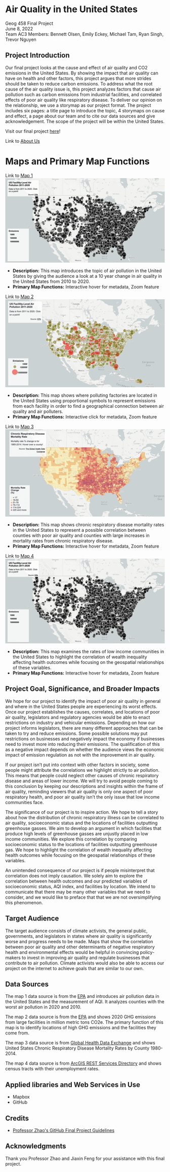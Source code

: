 # Air Quality in the United States
Geog 458 Final Project \
June 8, 2022 \
Team AC3 Members: Bennett Olsen, Emily Eckey, Michael Tam, Ryan Singh, Trevor Nguyen 

## Project Introduction
Our final project looks at the cause and effect of air quality and CO2 emissions in the United States. By showing the impact that air quality can have on health and other factors, this project argues that more strides should be taken to reduce carbon emissions. To address what the root cause of the air quality issue is, this project analyzes factors that cause air pollution such as carbon emissions from industrial facilities, and correlated effects of poor air quality like respiratory disease. To deliver our opinion on the relationship, we use a storymap as our project format. The project includes six pages: a title page to introduce the topic, 4 storymaps on cause and effect, a page about our team and to cite our data sources and give acknowledgement. The scope of the project will be within the United States.

Visit our final project [here](https://olsenbt.github.io/air-quality-map/)!

Link to [About Us](https://olsenbt.github.io/air-quality-map/about.html)

# Maps and Primary Map Functions
Link to [Map 1](https://olsenbt.github.io/air-quality-map/map1.html)
![Map 1](/img/map2test.png "Map 1") 
- **Description:** This map introduces the topic of air pollution in the United States by giving the audience a look at a 10 year change in air quality in the United States from 2010 to 2020.
- **Primary Map Functions:** Interactive hover for metadata, Zoom feature

Link to [Map 2](https://olsenbt.github.io/air-quality-map/map2.html)
![Map 2](/img/map2.png "Map 2") 
- **Description:** This map shows where polluting factories are located in the United States using proportional symbols to represent emissions from each facility in order to find a geographical connection between air quality and air polluters.
- **Primary Map Functions:** Interactive click for metadata, Zoom feature

Link to [Map 3](https://olsenbt.github.io/air-quality-map/map3.html)
![Map 3](/img/map3.png "Map 3") 
- **Description:** This map shows chronic respiratory disease mortality rates in the United States to represent a possible correlation between counties with poor air quality and counties with large increases in mortality rates from chronic respiratory disease.
- **Primary Map Functions:** Interactive hover for metadata, Zoom feature

Link to [Map 4](https://olsenbt.github.io/air-quality-map/map4.html)
![Map 4](/img/map2test.png "Map 4") 
- **Description:** This map examines the rates of low income communities in the United States to highlight the correlation of wealth inequality affecting health outcomes while focusing on the geospatial relationships of these variables.
- **Primary Map Functions:** Interactive hover for metadata, Zoom feature

## Project Goal, Significance, and Broader Impacts
We hope for our project to identify the impact of poor air quality in general and where in the United States people are experiencing its worst effects. Once our project establishes the causes, correlates, and locations of poor air quality, legislators and regulatory agencies would be able to enact restrictions on industry and vehicular emissions. Depending on how our project informs legislators, there are many different approaches that can be taken to try and reduce emissions. Some possible solutions may put restrictions on businesses and negatively impact the economy if businesses need to invest more into reducing their emissions. The qualification of this as a negative impact depends on whether the audience views the economic impact of emission regulation as not with the improvement in air quality.

If our project isn’t put into context with other factors in society, some people might attribute the correlations we highlight strictly to air pollution. This means that people could neglect other causes of chronic respiratory disease and areas of lower income. We will try to avoid people coming to this conclusion by keeping our descriptions and insights within the frame of air quality, reminding viewers that air quality is only one aspect of poor respiratory health, and poor air quality isn’t the only issue that low income communities face.

The significance of our project is to inspire action. We hope to tell a story about how the distribution of chronic respiratory illness can be correlated to air quality, socioeconomic status and the locations of facilities outputting greenhouse gasses. We aim to develop an argument in which facilities that produce high levels of greenhouse gasses are unjustly placed in low income communities. We explore this correlation by comparing socioeconomic status to the locations of facilities outputting greenhouse gas. We hope to highlight the correlation of wealth inequality affecting health outcomes while focusing on the geospatial relationships of these variables. 

An unintended consequence of our project is if people misinterpret that correlation does not imply causation. We solely aim to explore the correlation between health outcomes and our predicted variables of socioeconomic status, AQI index, and facilities by location. We intend to communicate that there may be many other variables that we need to consider, and we would like to preface that that we are not oversimplifying this phenomenon. 

## Target Audience
The target audience consists of climate activists, the general public, governments, and legislators in states where air quality is significantly worse and progress needs to be made. Maps that show the correlation between poor air quality and other determinants of negative respiratory health and environmental effects would be helpful in convincing policy-makers to invest in improving air quality and regulate businesses that contribute to air pollution. Climate activists would also be able to access our project on the internet to achieve goals that are similar to our own.

## Data Sources
The map 1 data source is from the [EPA](https://www.epa.gov/outdoor-air-quality-data/air-quality-statistics-report) and introduces air pollution data in the United States and the measurement of AQI. It analyzes counties with the worst air pollution in 2020 and 2010.

The map 2 data source is from the [EPA](https://ghgdata.epa.gov/ghgp/main.do#/facility/?q=Find%20a%20Facility%20or%20Location&st=&bs=&et=&fid=&sf=11001100&lowE=-20000&highE=23000000&g1=1&g2=1&g3=1&g4=1&g5=1&g6=0&g7=1&g8=1&g9=1&g10=1&g11=1&g12=1&s1=1&s2=1&s3=1&s4=1&s5=1&s6=1&s7=1&s8=1&s9=1&s10=1&s201=1&s202=1&s203=1&s204=1&s301=1&s302=1&s303=1&s304=1&s305=1&s306=1&s307=1&s401=1&s402=1&s403=1&s404=1&s405=1&s601=1&s602=1&s701=1&s702=1&s703=1&s704=1&s705=1&s706=1&s707=1&s708=1&s709=1&s710=1&s711=1&s801=1&s802=1&s803=1&s804=1&s805=1&s806=1&s807=1&s808=1&s809=1&s810=1&s901=1&s902=1&s903=1&s904=1&s905=1&s906=1&s907=1&s908=1&s909=1&s910=1&s911=1&si=&ss=&so=0&ds=E&yr=2020&tr=current&cyr=2020&ol=0&sl=0&rs=ALL) and shows 2020 GHG emissions from large facilities in million metric tons CO2e. The primary function of this map is to identify locations of high GHG emissions and the facilities they come from. 

The map 3 data source is from [Global Health Data Exchange](https://ghdx.healthdata.org/record/ihme-data/united-states-chronic-respiratory-disease-mortality-rates-county-1980-2014) and shows United States Chronic Respiratory Disease Mortality Rates by County 1980-2014. 

The map 4 data source is from [ArcGIS REST Services Directory](https://services1.arcgis.com/4yjifSiIG17X0gW4/arcgis/rest/services/SES_indicators/FeatureServer/1) and shows census tracts with their unemployment rates.

## Applied libraries and Web Services in Use
- Mapbox
- GitHub

## Credits
- [Professor Zhao's GitHub Final Project Guidelines](https://github.com/jakobzhao/geog458/blob/master/project/readme.md)

## Acknowledgments
Thank you Professor Zhao and Jiaxin Feng for your assistance with this final project.
